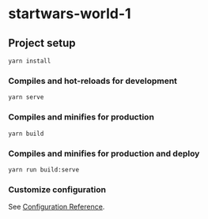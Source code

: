 # startwars-world-1

## Project setup

```
yarn install
```

### Compiles and hot-reloads for development

```
yarn serve
```

### Compiles and minifies for production

```
yarn build
```

### Compiles and minifies for production and deploy

```
yarn run build:serve
```

### Customize configuration

See [Configuration Reference](https://cli.vuejs.org/config/).
